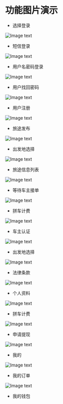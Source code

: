 # 功能图片演示

- 选择登录

![Image text](https://github.com/herman-hang/ShareJourney-Mobile-Client/raw/main/demo/选择登录.png)

- 短信登录

![Image text](https://github.com/herman-hang/ShareJourney-Mobile-Client/raw/main/demo/短信登录.png)

- 用户名密码登录

![Image text](https://github.com/herman-hang/ShareJourney-Mobile-Client/raw/main/demo/用户名密码登录.png)

- 用户找回密码

![Image text](https://github.com/herman-hang/ShareJourney-Mobile-Client/raw/main/demo/用户找回密码.png)

- 用户注册

![Image text](https://github.com/herman-hang/ShareJourney-Mobile-Client/raw/main/demo/用户注册.png)

- 旅途发布

![Image text](https://github.com/herman-hang/ShareJourney-Mobile-Client/raw/main/demo/旅途发布.png)

- 出发地选择

![Image text](https://github.com/herman-hang/ShareJourney-Mobile-Client/raw/main/demo/出发地选择.png)

- 旅途信息列表

![Image text](https://github.com/herman-hang/ShareJourney-Mobile-Client/raw/main/demo/旅途信息列表.png)

- 等待车主接单

![Image text](https://github.com/herman-hang/ShareJourney-Mobile-Client/raw/main/demo/等待车主接单.png)

- 拼车计费

![Image text](https://github.com/herman-hang/ShareJourney-Mobile-Client/raw/main/demo/拼车计费.png)

- 车主认证

![Image text](https://github.com/herman-hang/ShareJourney-Mobile-Client/raw/main/demo/车主认证.png)

- 出发地选择

![Image text](https://github.com/herman-hang/ShareJourney-Mobile-Client/raw/main/demo/出发地选择.png)

- 法律条款

![Image text](https://github.com/herman-hang/ShareJourney-Mobile-Client/raw/main/demo/法律条款.png)

- 个人资料

![Image text](https://github.com/herman-hang/ShareJourney-Mobile-Client/raw/main/demo/个人资料.png)

- 拼车计费

![Image text](https://github.com/herman-hang/ShareJourney-Mobile-Client/raw/main/demo/拼车计费.png)

- 申请提现

![Image text](https://github.com/herman-hang/ShareJourney-Mobile-Client/raw/main/demo/申请提现.png)

- 我的

![Image text](https://github.com/herman-hang/ShareJourney-Mobile-Client/raw/main/demo/我的.png)

- 我的订单

![Image text](https://github.com/herman-hang/ShareJourney-Mobile-Client/raw/main/demo/我的订单.png)

- 我的钱包